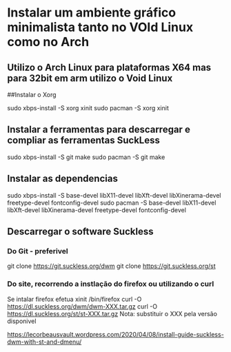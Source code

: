 # Instalar um ambiente gráfico minimalista tanto no VOId Linux como no Arch
## Utilizo o Arch Linux para plataformas X64 mas para 32bit em arm utilizo o Void Linux

##Instalar o Xorg

sudo xbps-install -S xorg xinit
sudo pacman -S xorg xinit

## Instalar a ferramentas para descarregar e compliar as ferramentas SuckLess

sudo xbps-install -S git make
sudo pacman -S git make

## Instalar as dependencias

sudo xbps-install -S base-devel libX11-devel libXft-devel libXinerama-devel freetype-devel fontconfig-devel
sudo pacman -S base-devel libX11-devel libXft-devel libXinerama-devel freetype-devel fontconfig-devel

## Descarregar o software Suckless

### Do Git - preferivel

git clone https://git.suckless.org/dwm
git clone https://git.suckless.org/st

### Do site, recorrendo a instlação do firefox ou utilizando o curl

Se intalar firefox efetua xinit /bin/firefox
curl -O https://dl.suckless.org/dwm/dwm-XXX.tar.gz
curl -O https://dl.suckless.org/st/st-XXX.tar.gz
Nota: substituir o XXX pela versão disponivel


https://lecorbeausvault.wordpress.com/2020/04/08/install-guide-suckless-dwm-with-st-and-dmenu/
